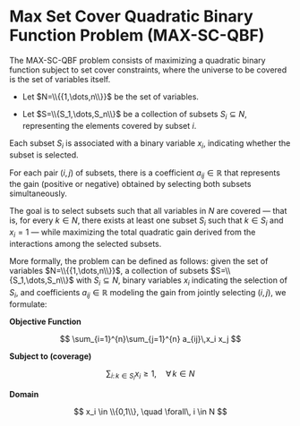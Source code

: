 # Max Set Cover Quadratic Binary Function Problem (MAX-SC-QBF)

The MAX-SC-QBF problem consists of maximizing a quadratic binary function subject to set cover constraints, where the universe to be covered is the set of variables itself.

* Let $N=\\{{1,\dots,n\\}}$ be the set of variables.

* Let $S=\\{S_1,\dots,S_n\\}$ be a collection of subsets $S_i \subseteq N$, representing the elements covered by subset $i$.

Each subset $S_i$ is associated with a binary variable $x_i$, indicating whether the subset is selected.

For each pair $(i,j)$ of subsets, there is a coefficient $a_{ij} \in \mathbb{R}$ that represents the gain (positive or negative) obtained by selecting both subsets simultaneously.

The goal is to select subsets such that all variables in $N$ are covered — that is, for every $k \in N$, there exists at least one subset $S_i$ such that $k \in S_i$ and $x_i = 1$ — while maximizing the total quadratic gain derived from the interactions among the selected subsets.

More formally, the problem can be defined as follows: given the set of variables $N=\\{{1,\dots,n\\}}$, a collection of subsets $S=\\{S_1,\dots,S_n\\}$ with $S_i \subseteq N$, binary variables $x_i$ indicating the selection of $S_i$, and coefficients $a_{ij} \in \mathbb{R}$ modeling the gain from jointly selecting $(i,j)$, we formulate:

**Objective Function**

$$
\sum_{i=1}^{n}\sum_{j=1}^{n} a_{ij}\,x_i x_j
$$

**Subject to (coverage)**

$$
\sum_{i:\, k \in S_i} x_i \ge 1, \quad \forall\, k \in N
$$

**Domain**

$$
x_i \in \\{0,1\\}, \quad \forall\, i \in N
$$
